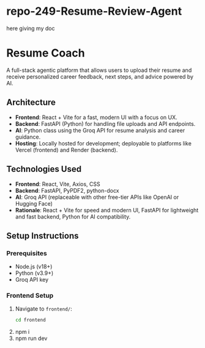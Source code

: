 # repo-249-Resume-Review-Agent
here giving my doc

# Resume Coach

A full-stack agentic platform that allows users to upload their resume and receive personalized career feedback, next steps, and advice powered by AI.

## Architecture
- **Frontend**: React + Vite for a fast, modern UI with a focus on UX.
- **Backend**: FastAPI (Python) for handling file uploads and API endpoints.
- **AI**: Python class using the Groq API for resume analysis and career guidance.
- **Hosting**: Locally hosted for development; deployable to platforms like Vercel (frontend) and Render (backend).

## Technologies Used
- **Frontend**: React, Vite, Axios, CSS
- **Backend**: FastAPI, PyPDF2, python-docx
- **AI**: Groq API (replaceable with other free-tier APIs like OpenAI or Hugging Face)
- **Rationale**: React + Vite for speed and modern UI, FastAPI for lightweight and fast backend, Python for AI compatibility.

## Setup Instructions

### Prerequisites
- Node.js (v18+)
- Python (v3.9+)
- Groq API key

### Frontend Setup
1. Navigate to `frontend/`:
   ```bash
   cd frontend

2. npm i
3. npm run dev